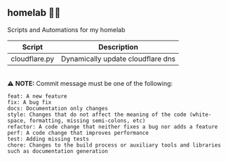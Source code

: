 ## homelab :technologist:
Scripts and Automations for my homelab

| Script      | Description |
| ----------- | ----------- |
|  cloudflare.py     | Dynamically update cloudflare dns | 

\
:warning: **NOTE:** Commit message must be one of the following:
```
feat: A new feature
fix: A bug fix
docs: Documentation only changes
style: Changes that do not affect the meaning of the code (white-space, formatting, missing semi-colons, etc)
refactor: A code change that neither fixes a bug nor adds a feature
perf: A code change that improves performance
test: Adding missing tests
chore: Changes to the build process or auxiliary tools and libraries such as documentation generation
```
